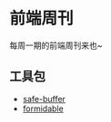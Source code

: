 # 前端周刊
每周一期的前端周刊来也~

## 工具包

* [safe-buffer](https://github.com/pillarjs/multiparty/blob/master/package.json)
* [formidable](https://github.com/node-formidable/formidable)
